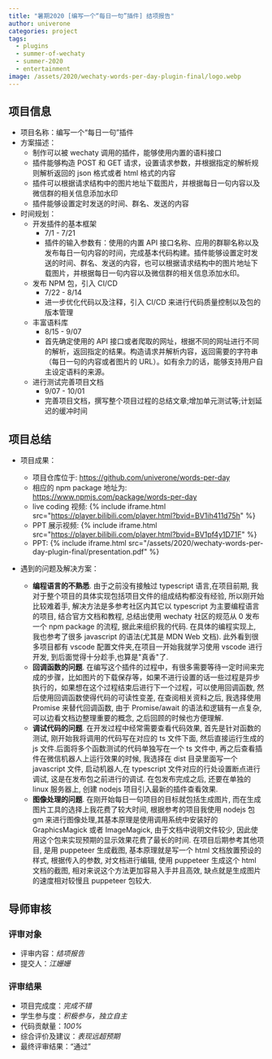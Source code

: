 ```yaml
---
title: "暑期2020 [编写一个“每日一句”插件] 结项报告"
author: univerone
categories: project
tags:
  - plugins
  - summer-of-wechaty
  - summer-2020
  - entertainment
image: /assets/2020/wechaty-words-per-day-plugin-final/logo.webp
---
```


## 项目信息

- 项目名称：编写一个“每日一句”插件
- 方案描述：
  - 制作可以被 wechaty 调用的插件，能够使用内置的语料接口
  - 插件能够构造 POST 和 GET 请求，设置请求参数，并根据指定的解析规则解析返回的 json 格式或者 html 格式的内容
  - 插件可以根据请求结构中的图片地址下载图片，并根据每日一句内容以及微信群的相关信息添加水印
  - 插件能够设置定时发送的时间、群名、发送的内容
- 时间规划：
  - 开发插件的基本框架
    - 7/1 - 7/21
    - 插件的输入参数有：使用的内置 API 接口名称、应用的群聊名称以及发布每日一句内容的时间，完成基本代码构建。插件能够设置定时发送的时间、群名、发送的内容，也可以根据请求结构中的图片地址下载图片，并根据每日一句内容以及微信群的相关信息添加水印。
  - 发布 NPM 包，引入 CI/CD
    - 7/22 - 8/14
    - 进一步优化代码以及注释，引入 CI/CD 来进行代码质量控制以及包的版本管理
  - 丰富语料库
    - 8/15 - 9/07
    - 首先确定使用的 API 接口或者爬取的网址，根据不同的网址进行不同的解析，返回指定的结果。构造请求并解析内容，返回需要的字符串（每日一句的内容或者图片的 URL）。如有余力的话，能够支持用户自主设定语料的来源。
  - 进行测试完善项目文档
    - 9/07 - 10/01
    - 完善项目文档，撰写整个项目过程的总结文章;增加单元测试等;计划延迟的缓冲时间

## 项目总结

- 项目成果：

  - 项目仓库位于: <https://github.com/univerone/words-per-day>
  - 相应的 npm package 地址为: <https://www.npmjs.com/package/words-per-day>
  - live coding 视频:
    {% include iframe.html src="https://player.bilibili.com/player.html?bvid=BV1ih411d75h" %}
  - PPT 展示视频:
    {% include iframe.html src="https://player.bilibili.com/player.html?bvid=BV1pf4y1D71F" %}
  - PPT:
    {% include iframe.html src="/assets/2020/wechaty-words-per-day-plugin-final/presentation.pdf" %}

- 遇到的问题及解决方案：
  - **编程语言的不熟悉**. 由于之前没有接触过 typescript 语言,在项目前期, 我对于整个项目的具体实现包括项目文件的组成结构都没有经验, 所以刚开始比较难着手, 解决方法是多参考社区内其它以 typescript 为主要编程语言的项目, 结合官方文档和教程, 总结出使用 wechaty 社区的规范从 0 发布一个 npm package 的流程, 据此来组织我的代码. 在具体的编程实现上, 我也参考了很多 javascript 的语法(尤其是 MDN Web 文档). 此外看到很多项目都有 vscode 配置文件夹,在项目一开始我就学习使用 vscode 进行开发, 到后面觉得十分趁手,也算是"真香"了.
  - **回调函数的问题**. 在编写这个插件的过程中，有很多需要等待一定时间来完成的步骤，比如图片的下载保存等，如果不进行设置的话一些过程是异步执行的，如果想在这个过程结束后进行下一个过程，可以使用回调函数, 然后使用回调函数使得代码的可读性变差, 在查阅相关资料之后, 我选择使用 Promise 来替代回调函数, 由于 Promise/await 的语法和逻辑有一点复杂, 可以边看文档边整理重要的概念, 之后回顾的时候也方便理解.
  - **调试代码的问题**. 在开发过程中经常需要查看代码效果, 首先是针对函数的测试, 刚开始我将调用的代码写在对应的 ts 文件下面, 然后直接运行生成的 js 文件.后面将多个函数测试的代码单独写在一个 ts 文件中, 再之后查看插件在微信机器人上运行效果的时候, 我选择在 dist 目录里面写一个 javascript 文件, 启动机器人,在 typescript 文件对应的行处设置断点进行调试, 这是在发布包之前进行的调试. 在包发布完成之后, 还要在单独的 linux 服务器上, 创建 nodejs 项目引入最新的插件查看效果.
  - **图像处理的问题**. 在刚开始每日一句项目的目标就包括生成图片, 而在生成图片工具的选择上我花费了较大时间, 根据参考的项目我使用 nodejs 包 gm 来进行图像处理,其基本原理是使用调用系统中安装好的 GraphicsMagick 或者 ImageMagick, 由于文档中说明文件较少, 因此使用这个包来实现预期的显示效果花费了最长的时间. 在项目后期参考其他项目, 是用 puppeteer 生成截图, 基本原理就是写一个 html 文档放置预设的样式, 根据传入的参数, 对文档进行编辑, 使用 puppeteer 生成这个 html 文档的截图, 相对来说这个方法更加容易入手并且高效, 缺点就是生成图片的速度相对较慢且 puppeteer 包较大.

## 导师审核

### 评审对象

- 评审内容：_结项报告_
- 提交人：_江姗姗_

### 评审结果

- 项目完成度：_完成不错_
- 学生参与度：_积极参与，独立自主_
- 代码贡献量：_100%_
- 综合评价及建议：_表现远超预期_
- 最终评审结果：“通过”
